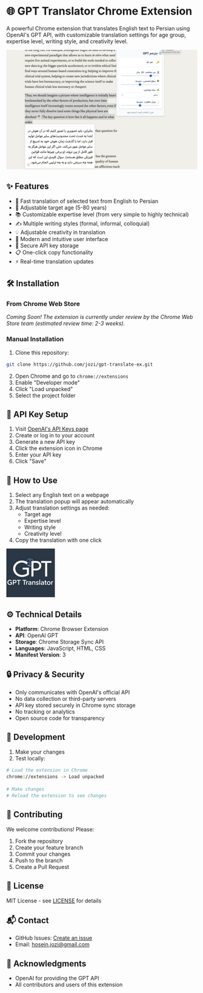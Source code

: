 # 🌐 GPT Translator Chrome Extension

A powerful Chrome extension that translates English text to Persian using OpenAI's GPT API, with customizable translation settings for age group, expertise level, writing style, and creativity level.

![Extension Screenshot](images/extension-screenshot.png)

## ✨ Features

- 🚀 Fast translation of selected text from English to Persian
- 👥 Adjustable target age (5-80 years)
- 📚 Customizable expertise level (from very simple to highly technical)
- ✍️ Multiple writing styles (formal, informal, colloquial)
- 💡 Adjustable creativity in translation
- 🎨 Modern and intuitive user interface
- 🔐 Secure API key storage
- 📋 One-click copy functionality
- ⚡ Real-time translation updates

## 🛠️ Installation

### From Chrome Web Store
*Coming Soon! The extension is currently under review by the Chrome Web Store team (estimated review time: 2-3 weeks).*

### Manual Installation
1. Clone this repository:
```bash
git clone https://github.com/jozi/gpt-translate-ex.git
```
2. Open Chrome and go to `chrome://extensions`
3. Enable "Developer mode"
4. Click "Load unpacked"
5. Select the project folder

## 🔑 API Key Setup

1. Visit [OpenAI's API Keys page](https://platform.openai.com/account/api-keys)
2. Create or log in to your account
3. Generate a new API key
4. Click the extension icon in Chrome
5. Enter your API key
6. Click "Save"

## 🎯 How to Use

1. Select any English text on a webpage
2. The translation popup will appear automatically
3. Adjust translation settings as needed:
   - Target age
   - Expertise level
   - Writing style
   - Creativity level
4. Copy the translation with one click

![Extension Icon](images/extension-icon.png)

## ⚙️ Technical Details

- **Platform**: Chrome Browser Extension
- **API**: OpenAI GPT
- **Storage**: Chrome Storage Sync API
- **Languages**: JavaScript, HTML, CSS
- **Manifest Version**: 3

## 🔒 Privacy & Security

- Only communicates with OpenAI's official API
- No data collection or third-party servers
- API key stored securely in Chrome sync storage
- No tracking or analytics
- Open source code for transparency

## 🚧 Development

1. Make your changes
2. Test locally:
```bash
# Load the extension in Chrome
chrome://extensions -> Load unpacked

# Make changes
# Reload the extension to see changes
```

## 🤝 Contributing

We welcome contributions! Please:

1. Fork the repository
2. Create your feature branch
3. Commit your changes
4. Push to the branch
5. Create a Pull Request

## 📝 License

MIT License - see [LICENSE](LICENSE) for details

## 📬 Contact

- GitHub Issues: [Create an issue](https://github.com/jozi/gpt-translate-ex/issues)
- Email: [hosein.jozi@gmail.com](mailto:hosein.jozi@gmail.com)

## 🙏 Acknowledgments

- OpenAI for providing the GPT API
- All contributors and users of this extension
